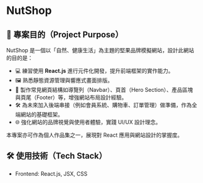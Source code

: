 # NutShop 

## 📝 專案目的（Project Purpose）

NutShop 是一個以「自然、健康生活」為主題的堅果品牌模擬網站，設計此網站的目的是：

- 💻 練習使用 **React.js** 進行元件化開發，提升前端框架的實作能力。
- 🖼 熟悉靜態資源管理與響應式畫面排版。
- 🧩 製作常見網頁結構如導覽列（Navbar）、頁首（Hero Section）、產品區塊與頁尾（Footer）等，增強網站布局設計經驗。
- 🛠 為未來加入後端串接（例如會員系統、購物車、訂單管理）做準備，作為全端網站的基礎框架。
- 🌐 強化網站的品牌視覺與使用者體驗，實踐 UI/UX 設計理念。

本專案亦可作為個人作品集之一，展現對 React 應用與網站設計的掌握度。

## 🛠 使用技術（Tech Stack）

- Frontend: React.js, JSX, CSS
